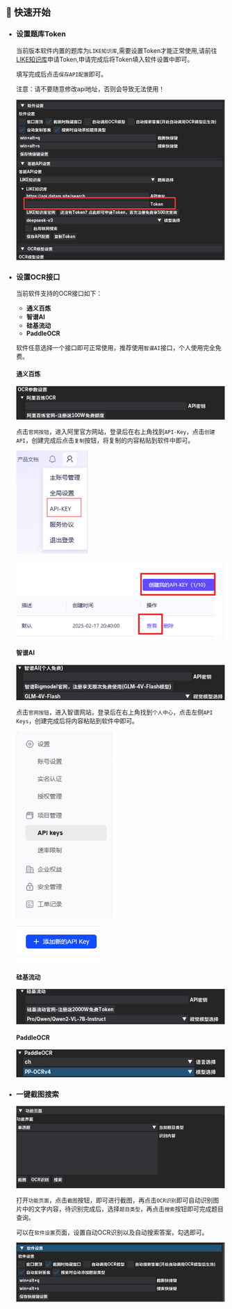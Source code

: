 ## 🚀 快速开始

- ### 设置题库Token

    当前版本软件内置的题库为`LIKE知识库`,需要设置Token才能正常使用,请前往[LIKE知识库](https://www.datam.site/)申请Token,申请完成后将Token填入软件设置中即可。

    填写完成后点击`保存API配置`即可。

    注意：请不要随意修改api地址，否则会导致无法使用！

    ![设置题库Token](./asserts/setting-token.png)

- ### 设置OCR接口

    当前软件支持的OCR接口如下：
    - **通义百炼**
    - **智谱AI**
    - **硅基流动**
    - **PaddleOCR**
    
    软件任意选择一个接口即可正常使用，推荐使用`智谱AI`接口，个人使用完全免费。

    #### 通义百炼

    ![百炼](./asserts/ali_ocr.png)

    点击`官网按钮`，进入阿里官方网站，登录后在右上角找到`API-Key`，点击`创建API`，创建完成后点击`复制`按钮，将复制的内容粘贴到软件中即可。

    ![API-Key](./asserts/ali_api_key.png)

    ![创建API](./asserts/ali_create_api.png)

    #### 智谱AI
    ![智谱](./asserts/zhipu_ocr.png)
    
    点击`官网按钮`，进入智谱网站，登录后在右上角找到`个人中心`，点击左侧`API Keys`，创建完成后将内容粘贴到软件中即可。

    ![API-Key](./asserts/zhipu_api_key.png)

    ![创建API](./asserts/zhipu_create_api.png)

    #### 硅基流动
    ![硅基](./asserts/sili_ocr.png)
    
    #### PaddleOCR
    ![paddle](./asserts/paddle_ocr.png)

- ### 一键截图搜索

    ![功能页面](./asserts/menu.png)

    打开`功能页面`，点击`截图`按钮，即可进行截图，再点击`OCR识别`即可自动识别图片中的文字内容，待识别完成后，选择`题目类型`，再点击`搜索`按钮即可完成题目查询。

    可以在`软件设置`页面，设置自动OCR识别以及自动搜索答案，勾选即可。
    
    ![自动OCR](./asserts/settings.png)